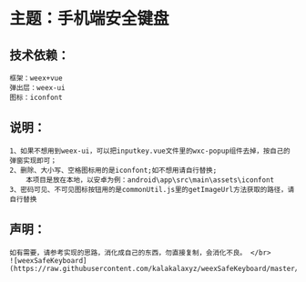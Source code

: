 主题：手机端安全键盘
===
技术依赖：
---
	框架：weex+vue  
	弹出层：weex-ui  
	图标：iconfont  
说明：
---
	1、如果不想用到weex-ui，可以把inputkey.vue文件里的wxc-popup组件去掉，按自己的弹窗实现即可；  
	2、删除、大小写、空格图标用的是iconfont;如不想用请自行替换;  
		本项目是放在本地，以安卓为例：android\app\src\main\assets\iconfont  
	3、密码可见、不可见图标按钮用的是commonUtil.js里的getImageUrl方法获取的路径，请自行替换  

声明：
---
	如有需要，请参考实现的思路，消化成自己的东西，勿直接复制，会消化不良。 </br>
	![weexSafeKeyboard](https://raw.githubusercontent.com/kalakalaxyz/weexSafeKeyboard/master/images/weexSafeKeyboard.png)